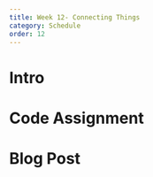 ```yaml
---
title: Week 12- Connecting Things
category: Schedule
order: 12
---
```


# Intro

# Code Assignment

# Blog Post